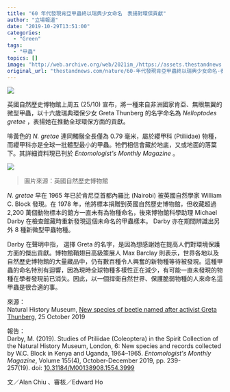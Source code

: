 ```yaml
---
title: "60 年代發現肯亞甲蟲終以瑞典少女命名　表揚對環保貢獻"
author: "立場報道"
date: "2019-10-29T13:51:00"
categories:
  - "Green"
tags:
  - "甲蟲"
topics: []
image: "http://web.archive.org/web/2021im_/https://assets.thestandnews.com/media/photos/Nelloptodes20gretae20C2A920The20Trustees20of20the20Natural20History20Mu_XNanwF3.png"
original_url: "thestandnews.com/nature/60-年代發現肯亞甲蟲終以瑞典少女命名-表揚對環保貢獻"
---
```

![](http://web.archive.org/web/2021im_/https://assets.thestandnews.com/media/photos/Nelloptodes20gretae20C2A920The20Trustees20of20the20Natural20History20Mu_XNanwF3.png)

英國自然歷史博物館上周五 (25/10) 宣布，將一種來自非洲國家肯亞、無眼無翼的微型甲蟲，以十六歲瑞典環保少女 Greta Thunberg 的名字命名為 _Nelloptodes gretae_ ，表揚她在推動全球環保方面的貢獻。

啡黃色的 _N. gretae_ 連同觸鬚全長僅為 0.79 毫米，屬於纓甲科 (Ptiliidae) 物種，而纓甲科亦是全球一批體型最小的甲蟲。牠們相信會藏於地底，又或地面的落葉下。其詳細資料現已刊於 _Entomologist's Monthly Magazine_ 。

![](http://web.archive.org/web/2021im_/https://assets.thestandnews.com/media/photos/Nelloptodes20gretae20C2A920The20Trustees20of20the20Natural20History20Mu_KG6NMWT.png)
> 圖片來源：英國自然歷史博物館

_N. gretae_ 早在 1965 年已於肯尼亞首都內羅比 (Nairobi) 被英國自然學家 William C. Block 發現。在 1978 年，他將標本捐贈到英國自然歷史博物館，但收藏超過 2,200 萬個動物標本的館方一直未有為物種命名，後來博物館科學助理 Michael Darby 在檢查館藏時重新發現這個未命名的甲蟲樣本。 Darby 亦在期間辨識出另外 8 種新微型甲蟲物種。

Darby 在聲明中指， 選擇 Greta 的名字，是因為想感謝她在提高人們對環境保護方面的傑出貢獻。博物館鞘翅目高級策展人 Max Barclay 則表示，世界各地以及自然歷史博物館的大量藏品中，仍有數百種令人興奮的新物種等待被發現。這種甲蟲的命名特別有迴響，因為現時全球物種多樣性正在減少，有可能一直未發現的物種在學者發現前已消失。因此，以一個捍衛自然世界、保護脆弱物種的人來命名這甲蟲是很合適的事。

來源：  
Natural History Museum, [New species of beetle named after activist Greta Thunberg](http://web.archive.org/web/20211229132708/https://www.nhm.ac.uk/press-office/press-releases/new-species-of-beetle-named-after-activist-greta-thunberg-.html), 25 October 2019

報告：  
Darby, M. (2019). Studies of Ptiliidae (Coleoptera) in the Spirit Collection of the Natural History Museum, London, 6: New species and records collected by W.C. Block in Kenya and Uganda, 1964–1965. _Entomologist's Monthly Magazine_, Volume 155(4), October-December 2019, pp. 239-257(19). doi: [10.31184/M00138908.1554.3999](http://web.archive.org/web/20211229132708/https://www.ingentaconnect.com/content/pemberley/emm/2019/00000155/00000004/art00007)

文／Alan Chiu 、審核／Edward Ho